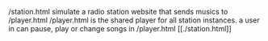 /station.html simulate a radio station website that sends musics to /player.html
/player.html is the shared player for all station instances.
a user in can pause, play or change songs in /player.html 
[[./station.html]]